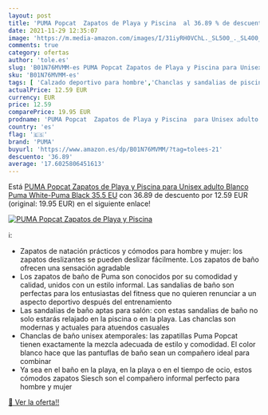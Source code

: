 ```yaml
---
layout: post
title: 'PUMA Popcat  Zapatos de Playa y Piscina  al 36.89 % de descuento'
date: 2021-11-29 12:35:07
image: 'https://m.media-amazon.com/images/I/31iyRH0VChL._SL500_._SL400_.jpg'
comments: true
category: ofertas
author: 'tole.es'
slug: 'B01N76MVMM-es PUMA Popcat Zapatos de Playa y Piscina para Unisex adulto...'
sku: 'B01N76MVMM-es'
tags: [ 'Calzado deportivo para hombre','Chanclas y sandalias de piscina para hombre','Zapatillas y calzado deportivo para hombre','Zapatos','Zapatos para hombre','Zapatos y complementos','puma','zapatos', ]
actualPrice: 12.59 EUR
currency: EUR
price: 12.59
comparePrice: 19.95 EUR
prodname: 'PUMA Popcat  Zapatos de Playa y Piscina  para Unisex adulto  Blanco  Puma White-Puma Black   35.5 EU'
country: 'es'
flag: '🇪🇸'
brand: 'PUMA'
buyurl: 'https://www.amazon.es/dp/B01N76MVMM/?tag=tolees-21'
descuento: '36.89'
average: '17.6025806451613'
---
```


Está [PUMA Popcat  Zapatos de Playa y Piscina  para Unisex adulto  Blanco  Puma White-Puma Black   35.5 EU](https://www.amazon.es/dp/B01N76MVMM/?tag=tolees-21) con 36.89 de descuento por 12.59 EUR (original: 19.95 EUR) en el siguiente enlace!

[![PUMA Popcat  Zapatos de Playa y Piscina ](https://m.media-amazon.com/images/I/31iyRH0VChL._SL500_._SL400_.jpg)](https://www.amazon.es/dp/B01N76MVMM/?tag=tolees-21)

ℹ️:

- Zapatos de natación prácticos y cómodos para hombre y mujer: los zapatos deslizantes se pueden deslizar fácilmente. Los zapatos de baño ofrecen una sensación agradable
- Los zapatos de baño de Puma son conocidos por su comodidad y calidad, unidos con un estilo informal. Las sandalias de baño son perfectas para los entusiastas del fitness que no quieren renunciar a un aspecto deportivo después del entrenamiento
- Las sandalias de baño aptas para salón: con estas sandalias de baño no solo estarás relajado en la piscina o en la playa. Las chanclas son modernas y actuales para atuendos casuales
- Chanclas de baño unisex atemporales: las zapatillas Puma Popcat tienen exactamente la mezcla adecuada de estilo y comodidad. El color blanco hace que las pantuflas de baño sean un compañero ideal para combinar
- Ya sea en el baño en la playa, en la playa o en el tiempo de ocio, estos cómodos zapatos Siesch son el compañero informal perfecto para hombre y mujer

[🛒 Ver la oferta!!](https://www.amazon.es/dp/B01N76MVMM/?tag=tolees-21)
